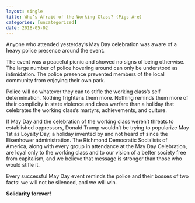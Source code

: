 ```yaml
---
layout: single
title: Who’s Afraid of the Working Class? (Pigs Are)
categories: [uncategorized]
date: 2018-05-02
---
```


Anyone who attended yesterday’s May Day celebration was aware of a heavy police presence around the event.

The event was a peaceful picnic and showed no signs of being otherwise. The large number of police hovering around can only be understood as intimidation. The police presence prevented members of the local community from enjoying their own park.

Police will do whatever they can to stifle the working class’s self determination. Nothing frightens them more. Nothing reminds them more of their complicity in state violence and class warfare than a holiday that celebrates the working class’s martyrs, achievements, and culture.

If May Day and the celebration of the working class weren’t threats to established oppressors, Donald Trump wouldn’t be trying to popularize May 1st as Loyalty Day, a holiday invented by and not heard of since the Eisenhower administration. The Richmond Democratic Socialists of America, along with every group in attendance at the May Day Celebration, are loyal only to the working class and to our vision of a better society free from capitalism, and we believe that message is stronger than those who would stifle it.

Every successful May Day event reminds the police and their bosses of two facts: we will not be silenced, and we will win.

**Solidarity forever!**